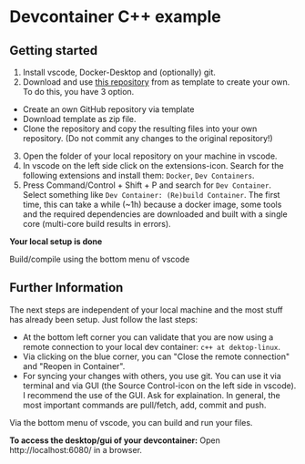 # Devcontainer C++ example

## Getting started
1. Install vscode, Docker-Desktop and (optionally) git.
2. Download and use [this repository](https://github.com/ClemensKubach/devcontainer-cpp-example) from as template to create your own. To do this, you have 3 option.
- Create an own GitHub repository via template
- Download template as zip file.
- Clone the repository and copy the resulting files into your own repository. (Do not commit any changes to the original repository!)
3. Open the folder of your local repository on your machine in vscode.
4. In vscode on the left side click on the extensions-icon. Search for the following extensions and install them: `Docker`, `Dev Containers`. 
5. Press Command/Control + Shift + P and search for `Dev Container`. Select something like `Dev Container: (Re)build Container`. The first time, this can take a while (~1h) because a docker image, some tools and the required dependencies are downloaded and built with a single core (multi-core build results in errors).

**Your local setup is done**

Build/compile using the bottom menu of vscode

## Further Information
The next steps are independent of your local machine and the most stuff has already been setup.
Just follow the last steps:
- At the bottom left corner you can validate that you are now using a remote connection to your local dev container: `c++ at dektop-linux`.
- Via clicking on the blue corner, you can "Close the remote connection" and "Reopen in Container".
- For syncing your changes with others, you use git. You can use it via terminal and via GUI (the Source Control-icon on the left side in vscode). I recommend the use of the GUI. Ask for explaination. In general, the most important commands are pull/fetch, add, commit and push.

Via the bottom menu of vscode, you can build and run your files.

**To access the desktop/gui of your devcontainer:**
Open http://localhost:6080/ in a browser.
